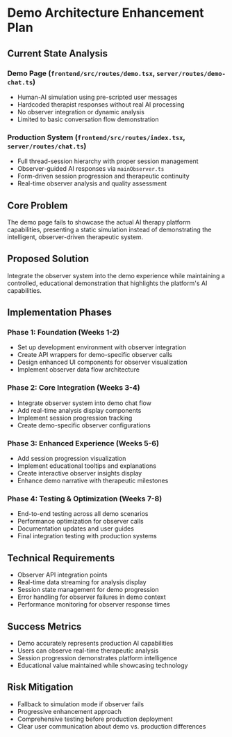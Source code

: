 # Demo Architecture Enhancement Plan

## Current State Analysis

### Demo Page (`frontend/src/routes/demo.tsx`, `server/routes/demo-chat.ts`)
- Human-AI simulation using pre-scripted user messages
- Hardcoded therapist responses without real AI processing
- No observer integration or dynamic analysis
- Limited to basic conversation flow demonstration

### Production System (`frontend/src/routes/index.tsx`, `server/routes/chat.ts`)
- Full thread-session hierarchy with proper session management
- Observer-guided AI responses via `mainObserver.ts`
- Form-driven session progression and therapeutic continuity
- Real-time observer analysis and quality assessment

## Core Problem
The demo page fails to showcase the actual AI therapy platform capabilities, presenting a static simulation instead of demonstrating the intelligent, observer-driven therapeutic system.

## Proposed Solution
Integrate the observer system into the demo experience while maintaining a controlled, educational demonstration that highlights the platform's AI capabilities.

## Implementation Phases

### Phase 1: Foundation (Weeks 1-2)
- Set up development environment with observer integration
- Create API wrappers for demo-specific observer calls
- Design enhanced UI components for observer visualization
- Implement observer data flow architecture

### Phase 2: Core Integration (Weeks 3-4)
- Integrate observer system into demo chat flow
- Add real-time analysis display components
- Implement session progression tracking
- Create demo-specific observer configurations

### Phase 3: Enhanced Experience (Weeks 5-6)
- Add session progression visualization
- Implement educational tooltips and explanations
- Create interactive observer insights display
- Enhance demo narrative with therapeutic milestones

### Phase 4: Testing & Optimization (Weeks 7-8)
- End-to-end testing across all demo scenarios
- Performance optimization for observer calls
- Documentation updates and user guides
- Final integration testing with production systems

## Technical Requirements
- Observer API integration points
- Real-time data streaming for analysis display
- Session state management for demo progression
- Error handling for observer failures in demo context
- Performance monitoring for observer response times

## Success Metrics
- Demo accurately represents production AI capabilities
- Users can observe real-time therapeutic analysis
- Session progression demonstrates platform intelligence
- Educational value maintained while showcasing technology

## Risk Mitigation
- Fallback to simulation mode if observer fails
- Progressive enhancement approach
- Comprehensive testing before production deployment
- Clear user communication about demo vs. production differences